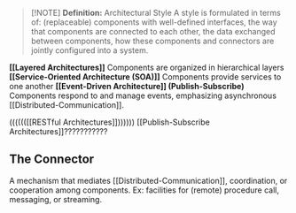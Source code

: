> [!NOTE] **Definition:** Architectural Style
> A style is formulated in terms of: (replaceable) components with well-defined interfaces, the way that components are connected to each other, the data exchanged between components, how these components and connectors are jointly configured into a system.

**[[Layered Architectures]]**  Components are organized in hierarchical layers
**[[Service-Oriented Architecture (SOA)]]** Components provide services to one another
**[[Event-Driven Architecture]] (Publish-Subscribe)** Components respond to and manage events, emphasizing asynchronous [[Distributed-Communication]].

(((((([[RESTful Architectures]]))))))
[[Publish-Subscribe Architectures]]???????????
## The Connector
A mechanism that mediates [[Distributed-Communication]], coordination, or cooperation among components. Ex: facilities for (remote) procedure call, messaging, or streaming.


